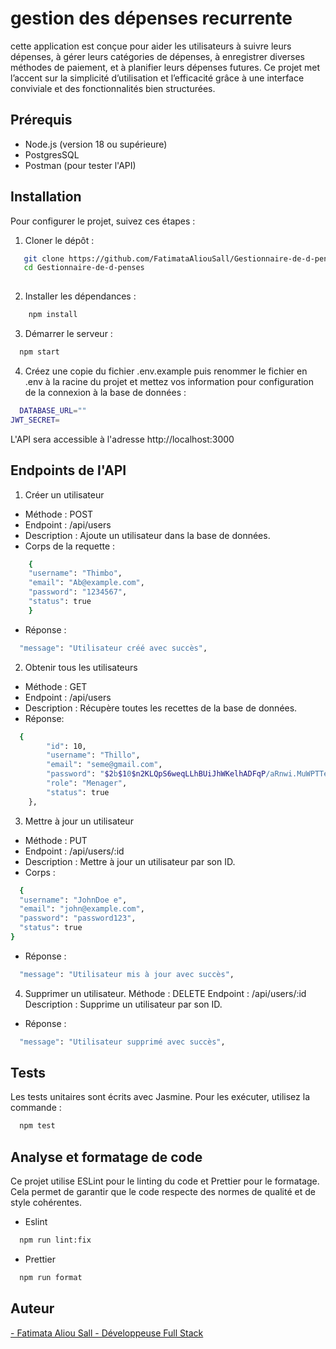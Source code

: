 # gestion des dépenses recurrente

cette application est conçue pour aider les utilisateurs à suivre leurs dépenses, à gérer leurs catégories de dépenses, à enregistrer diverses méthodes de paiement, et à planifier leurs dépenses futures. Ce projet met l’accent sur la simplicité d’utilisation et l’efficacité grâce à une interface conviviale et des fonctionnalités bien structurées. 

## Prérequis

- Node.js (version 18 ou supérieure)
- PostgresSQL
- Postman (pour tester l'API)

## Installation
Pour configurer le projet, suivez ces étapes :
1. Cloner le dépôt :
```bash
   git clone https://github.com/FatimataAliouSall/Gestionnaire-de-d-penses.git
   cd Gestionnaire-de-d-penses
   
```
2. Installer les dépendances :
```bash
    npm install
```
3. Démarrer le serveur :
```bash
  npm start
```
4. Créez une copie du fichier .env.example puis renommer le fichier en .env à la racine du projet et mettez vos information pour configuration de la connexion à la base de données :
```bash
  DATABASE_URL=""
JWT_SECRET=
```
L'API sera accessible à l'adresse http://localhost:3000
## Endpoints de l'API

1. Créer un utilisateur
- Méthode : POST
- Endpoint : /api/users
- Description : Ajoute un utilisateur dans la base de données.
- Corps de la requette :

```bash
    {
    "username": "Thimbo",
    "email": "Ab@example.com",
    "password": "1234567",
    "status": true
    }
```
- Réponse :
```bash
  "message": "Utilisateur créé avec succès",
```

2. Obtenir tous les utilisateurs
- Méthode : GET
- Endpoint : /api/users
- Description : Récupère toutes les recettes de la base de données.
- Réponse:
```bash
  {
        "id": 10,
        "username": "Thillo",
        "email": "seme@gmail.com",
        "password": "$2b$10$n2KLQpS6weqLLhBUiJhWKelhADFqP/aRnwi.MuWPTTedmEL.fShGy",
        "role": "Menager",
        "status": true
    },
```

3. Mettre à jour un utilisateur
- Méthode : PUT
- Endpoint : /api/users/:id
- Description : Mettre à jour un utilisateur par son ID.
- Corps :
```bash
  {
  "username": "JohnDoe e",
  "email": "john@example.com",
  "password": "password123",
  "status": true
}
```

- Réponse :
```bash
  "message": "Utilisateur mis à jour avec succès",

```
4. Supprimer un utilisateur.
Méthode : DELETE
Endpoint : /api/users/:id
Description : Supprime un utilisateur par son ID.

- Réponse :
```bash
  "message": "Utilisateur supprimé avec succès",

```
## Tests
Les tests unitaires sont écrits avec Jasmine. Pour les exécuter, utilisez la commande :

```bash
  npm test

```

## Analyse et formatage de code

Ce projet utilise ESLint pour le linting du code et Prettier pour le formatage. Cela permet de garantir que le code respecte des normes de qualité et de style cohérentes.

- Eslint

```bash
  npm run lint:fix

```
- Prettier

```bash
  npm run format

```
## Auteur

[- Fatimata Aliou Sall - Développeuse Full Stack](https://github.com/FatimataAliouSall)






